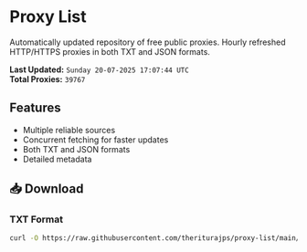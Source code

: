 # Proxy List

Automatically updated repository of free public proxies. Hourly refreshed HTTP/HTTPS proxies in both TXT and JSON formats.

**Last Updated:** `Sunday 20-07-2025 17:07:44 UTC`  
**Total Proxies:** `39767`

## Features
- Multiple reliable sources
- Concurrent fetching for faster updates
- Both TXT and JSON formats
- Detailed metadata

## 📥 Download

### TXT Format
```bash
curl -O https://raw.githubusercontent.com/theriturajps/proxy-list/main/proxies.txt